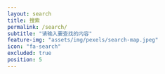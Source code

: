 ```yaml
---
layout: search
title: 搜索
permalink: /search/
subtitle: "请输入要查找的内容"
feature-img: "assets/img/pexels/search-map.jpeg"
icon: "fa-search"
excluded: true
position: 5
---
```

